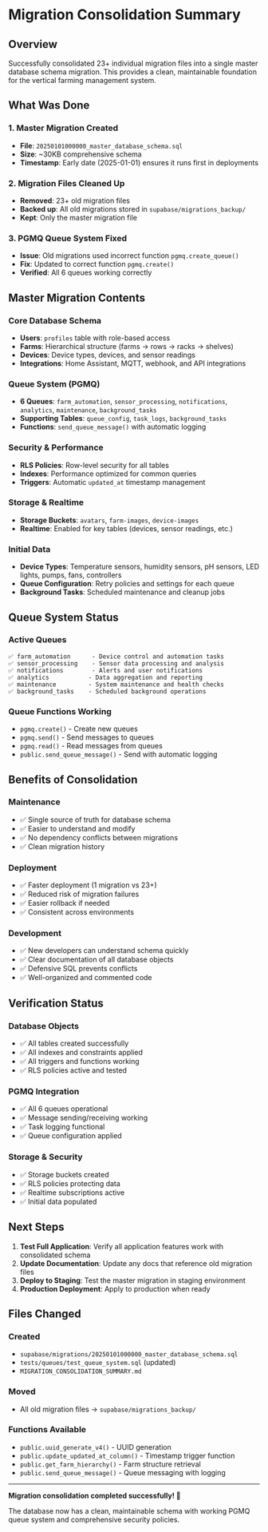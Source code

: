 # Migration Consolidation Summary

## Overview
Successfully consolidated 23+ individual migration files into a single master database schema migration. This provides a clean, maintainable foundation for the vertical farming management system.

## What Was Done

### 1. **Master Migration Created**
- **File**: `20250101000000_master_database_schema.sql`
- **Size**: ~30KB comprehensive schema
- **Timestamp**: Early date (2025-01-01) ensures it runs first in deployments

### 2. **Migration Files Cleaned Up**
- **Removed**: 23+ old migration files
- **Backed up**: All old migrations stored in `supabase/migrations_backup/`
- **Kept**: Only the master migration file

### 3. **PGMQ Queue System Fixed**
- **Issue**: Old migrations used incorrect function `pgmq.create_queue()`
- **Fix**: Updated to correct function `pgmq.create()`
- **Verified**: All 6 queues working correctly

## Master Migration Contents

### **Core Database Schema**
- **Users**: `profiles` table with role-based access
- **Farms**: Hierarchical structure (farms → rows → racks → shelves)
- **Devices**: Device types, devices, and sensor readings
- **Integrations**: Home Assistant, MQTT, webhook, and API integrations

### **Queue System (PGMQ)**
- **6 Queues**: `farm_automation`, `sensor_processing`, `notifications`, `analytics`, `maintenance`, `background_tasks`
- **Supporting Tables**: `queue_config`, `task_logs`, `background_tasks`
- **Functions**: `send_queue_message()` with automatic logging

### **Security & Performance**
- **RLS Policies**: Row-level security for all tables
- **Indexes**: Performance optimized for common queries
- **Triggers**: Automatic `updated_at` timestamp management

### **Storage & Realtime**
- **Storage Buckets**: `avatars`, `farm-images`, `device-images`
- **Realtime**: Enabled for key tables (devices, sensor readings, etc.)

### **Initial Data**
- **Device Types**: Temperature sensors, humidity sensors, pH sensors, LED lights, pumps, fans, controllers
- **Queue Configuration**: Retry policies and settings for each queue
- **Background Tasks**: Scheduled maintenance and cleanup jobs

## Queue System Status

### **Active Queues**
```
✅ farm_automation      - Device control and automation tasks
✅ sensor_processing    - Sensor data processing and analysis  
✅ notifications        - Alerts and user notifications
✅ analytics           - Data aggregation and reporting
✅ maintenance         - System maintenance and health checks
✅ background_tasks    - Scheduled background operations
```

### **Queue Functions Working**
- `pgmq.create()` - Create new queues
- `pgmq.send()` - Send messages to queues
- `pgmq.read()` - Read messages from queues
- `public.send_queue_message()` - Send with automatic logging

## Benefits of Consolidation

### **Maintenance**
- ✅ Single source of truth for database schema
- ✅ Easier to understand and modify
- ✅ No dependency conflicts between migrations
- ✅ Clean migration history

### **Deployment**
- ✅ Faster deployment (1 migration vs 23+)
- ✅ Reduced risk of migration failures
- ✅ Easier rollback if needed
- ✅ Consistent across environments

### **Development**
- ✅ New developers can understand schema quickly
- ✅ Clear documentation of all database objects
- ✅ Defensive SQL prevents conflicts
- ✅ Well-organized and commented code

## Verification Status

### **Database Objects**
- ✅ All tables created successfully
- ✅ All indexes and constraints applied
- ✅ All triggers and functions working
- ✅ RLS policies active and tested

### **PGMQ Integration**
- ✅ All 6 queues operational
- ✅ Message sending/receiving working
- ✅ Task logging functional
- ✅ Queue configuration applied

### **Storage & Security**
- ✅ Storage buckets created
- ✅ RLS policies protecting data
- ✅ Realtime subscriptions active
- ✅ Initial data populated

## Next Steps

1. **Test Full Application**: Verify all application features work with consolidated schema
2. **Update Documentation**: Update any docs that reference old migration files
3. **Deploy to Staging**: Test the master migration in staging environment
4. **Production Deployment**: Apply to production when ready

## Files Changed

### **Created**
- `supabase/migrations/20250101000000_master_database_schema.sql`
- `tests/queues/test_queue_system.sql` (updated)
- `MIGRATION_CONSOLIDATION_SUMMARY.md`

### **Moved**
- All old migration files → `supabase/migrations_backup/`

### **Functions Available**
- `public.uuid_generate_v4()` - UUID generation
- `public.update_updated_at_column()` - Timestamp trigger function
- `public.get_farm_hierarchy()` - Farm structure retrieval
- `public.send_queue_message()` - Queue messaging with logging

---

**Migration consolidation completed successfully! 🎉**

The database now has a clean, maintainable schema with working PGMQ queue system and comprehensive security policies. 
